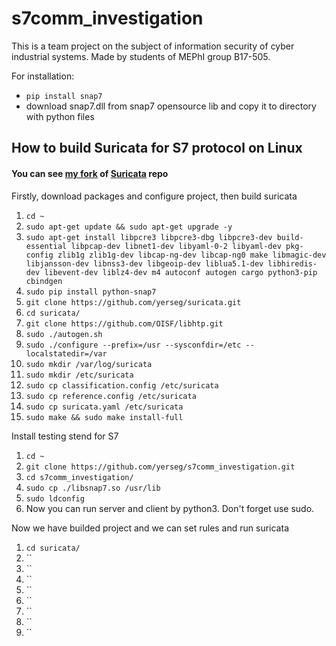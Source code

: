 # s7comm_investigation
This is a team project on the subject of information security of cyber industrial systems. Made by students of MEPhI group B17-505.

For installation:
- `pip install snap7`
- download snap7.dll from snap7 opensource lib and copy it to directory with python files

## How to build Suricata for S7 protocol on Linux
#### You can see [my fork](https://github.com/yerseg/suricata) of [Suricata](https://github.com/OISF/suricata) repo 

Firstly, download packages and configure project, then build suricata
1. `cd ~`
1. `sudo apt-get update && sudo apt-get upgrade -y`
1. `sudo apt-get install libpcre3 libpcre3-dbg libpcre3-dev build-essential libpcap-dev libnet1-dev libyaml-0-2 libyaml-dev pkg-config zlib1g zlib1g-dev libcap-ng-dev libcap-ng0 make libmagic-dev libjansson-dev libnss3-dev libgeoip-dev liblua5.1-dev libhiredis-dev libevent-dev liblz4-dev m4 autoconf autogen cargo python3-pip cbindgen`
1. `sudo pip install python-snap7`
1. `git clone https://github.com/yerseg/suricata.git`
1. `cd suricata/`
1. `git clone https://github.com/OISF/libhtp.git`
1. `sudo ./autogen.sh`
1. `sudo ./configure --prefix=/usr --sysconfdir=/etc --localstatedir=/var`
1. `sudo mkdir /var/log/suricata`
1. `sudo mkdir /etc/suricata`
1. `sudo cp classification.config /etc/suricata`
1. `sudo cp reference.config /etc/suricata`
1. `sudo cp suricata.yaml /etc/suricata`
1. `sudo make && sudo make install-full`

Install testing stend for S7
1. `cd ~`
1. `git clone https://github.com/yerseg/s7comm_investigation.git`
1. `cd s7comm_investigation/`
1. `sudo cp ./libsnap7.so /usr/lib`
1. `sudo ldconfig`
1. Now you can run server and client by python3. Don't forget use sudo.

Now we have builded project and we can set rules and run suricata
1. `cd suricata/`
1. ``
1. ``
1. ``
1. ``
1. ``
1. ``
1. ``
1. ``
